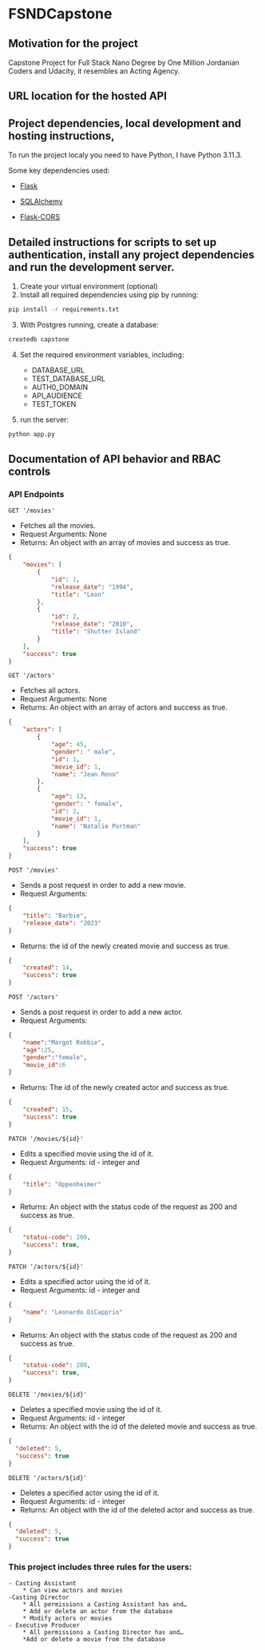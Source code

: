 # FSNDCapstone
## Motivation for the project
Capstone Project for Full Stack Nano Degree by One Million Jordanian Coders and Udacity, it resembles an Acting Agency.

## URL location for the hosted API


## Project dependencies, local development and hosting instructions,
To run the project localy you need to have Python, I have Python 3.11.3.

Some key dependencies used:

- [Flask](http://flask.pocoo.org/) 

- [SQLAlchemy](https://www.sqlalchemy.org/) 

- [Flask-CORS](https://flask-cors.readthedocs.io/en/latest/#) 

## Detailed instructions for scripts to set up authentication, install any project dependencies and run the development server.
1. Create your virtual environment (optional)
2. Install all required dependencies using pip by running:

```bash
pip install -r requirements.txt
```
3. With Postgres running, create a database:

```bash
createdb capstone
```

4. Set the required environment variables, including:
    - DATABASE_URL
    - TEST_DATABASE_URL
    - AUTH0_DOMAIN
    - API_AUDIENCE
    - TEST_TOKEN

5. run the server:
```bash
python app.py
```

## Documentation of API behavior and RBAC controls
### API Endpoints

`GET '/movies'`

- Fetches all the movies.
- Request Arguments: None
- Returns: An object with an array of movies and success as true.

```json
{
    "movies": [
        {
            "id": 1,
            "release_date": "1994",
            "title": "Leon"
        },
        {
            "id": 2,
            "release_date": "2010",
            "title": "Shutter Island"
        }
    ],
    "success": true
}
```

`GET '/actors'`

- Fetches all actors.
- Request Arguments: None
- Returns: An object with an array of actors and success as true.

```json
{
    "actors": [
        {
            "age": 45,
            "gender": " male",
            "id": 1,
            "movie_id": 1,
            "name": "Jean Reno"
        },
        {
            "age": 13,
            "gender": " female",
            "id": 2,
            "movie_id": 1,
            "name": "Natalie Portman"
        }
    ],
    "success": true
}
```

`POST '/movies'`

- Sends a post request in order to add a new movie.
- Request Arguments: 
```json
{
    "title": "Barbie",
    "release_date": "2023"
}
```
- Returns: the id of the newly created movie and success as true.

```json
{
    "created": 14,
    "success": true
}
```

`POST '/actors'`

- Sends a post request in order to add a new actor.
- Request Arguments: 
```json
{
    "name":"Margot Robbie",
    "age":25,
    "gender":"female",
    "movie_id":6
}
```
- Returns: The id of the newly created actor and success as true.

```json
{
    "created": 15,
    "success": true
}
```

`PATCH '/movies/${id}'`

- Edits a specified movie using the id of it.
- Request Arguments: id - integer and
```json
{
    "title": "Oppenheimer"
}
```
- Returns: An object with the status code of the request as 200 and success as true.

```json
{
    "status-code": 200,
    "success": true,
}
```

`PATCH '/actors/${id}'`

- Edits a specified actor using the id of it.
- Request Arguments: id - integer and
```json
{
    "name": "Leonardo DiCapprio"
}
```
- Returns: An object with the status code of the request as 200 and success as true.

```json
{
    "status-code": 200,
    "success": true,
}
```

`DELETE '/movies/${id}'`

- Deletes a specified movie using the id of it.
- Request Arguments: id - integer
- Returns: An object with the id of the deleted movie and success as true.

```json
{
  "deleted": 5,
  "success": true
}
```

`DELETE '/actors/${id}'`

- Deletes a specified actor using the id of it.
- Request Arguments: id - integer
- Returns: An object with the id of the deleted actor and success as true.

```json
{
  "deleted": 5,
  "success": true
}
```

### This project includes three rules for the users:
    - Casting Assistant
        * Can view actors and movies
    -Casting Director
        * All permissions a Casting Assistant has and…
        * Add or delete an actor from the database
        * Modify actors or movies
    - Executive Producer
        * All permissions a Casting Director has and…
        *Add or delete a movie from the database